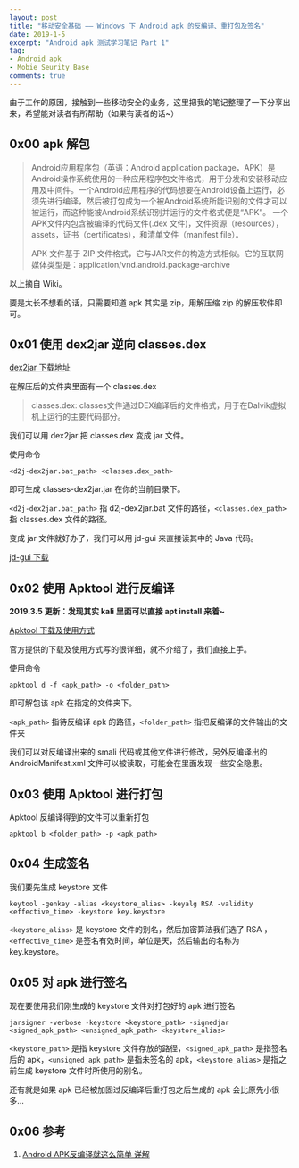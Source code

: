 ```yaml
---
layout: post
title: "移动安全基础 —— Windows 下 Android apk 的反编译、重打包及签名"
date: 2019-1-5
excerpt: "Android apk 测试学习笔记 Part 1"
tag:
- Android apk
- Mobie Seurity Base
comments: true
---
```



由于工作的原因，接触到一些移动安全的业务，这里把我的笔记整理了一下分享出来，希望能对读者有所帮助（如果有读者的话~）

## 0x00 apk 解包

> Android应用程序包（英语：Android application package，APK）是Android操作系统使用的一种应用程序包文件格式，用于分发和安装移动应用及中间件。一个Android应用程序的代码想要在Android设备上运行，必须先进行编译，然后被打包成为一个被Android系统所能识别的文件才可以被运行，而这种能被Android系统识别并运行的文件格式便是“APK”。 一个APK文件内包含被编译的代码文件(.dex 文件)，文件资源（resources）， assets，证书（certificates），和清单文件（manifest file）。
>
> APK 文件基于 ZIP 文件格式，它与JAR文件的构造方式相似。它的互联网媒体类型是：application/vnd.android.package-archive

以上摘自 Wiki。

要是太长不想看的话，只需要知道 apk 其实是 zip，用解压缩 zip 的解压软件即可。

## 0x01 使用 dex2jar 逆向 classes.dex

[dex2jar 下载地址](https://sourceforge.net/projects/dex2jar/)

在解压后的文件夹里面有一个 classes.dex

> classes.dex: classes文件通过DEX编译后的文件格式，用于在Dalvik虚拟机上运行的主要代码部分。

我们可以用 dex2jar 把 classes.dex 变成 jar 文件。

使用命令

    <d2j-dex2jar.bat_path> <classes.dex_path>

即可生成 classes-dex2jar.jar 在你的当前目录下。

`<d2j-dex2jar.bat_path>` 指 d2j-dex2jar.bat 文件的路径，`<classes.dex_path>` 指 classes.dex 文件的路径。

变成 jar 文件就好办了，我们可以用 jd-gui 来直接读其中的 Java 代码。

[jd-gui 下载](http://jd.benow.ca/)

## 0x02 使用 Apktool 进行反编译

**2019.3.5 更新：发现其实 kali 里面可以直接 apt install 来着~**

[Apktool 下载及使用方式](https://ibotpeaches.github.io/Apktool/install/)

官方提供的下载及使用方式写的很详细，就不介绍了，我们直接上手。

使用命令

    apktool d -f <apk_path> -o <folder_path>

即可解包该 apk 在指定的文件夹下。

`<apk_path>` 指待反编译 apk 的路径，`<folder_path>` 指把反编译的文件输出的文件夹

我们可以对反编译出来的 smali 代码或其他文件进行修改，另外反编译出的 AndroidManifest.xml 文件可以被读取，可能会在里面发现一些安全隐患。

## 0x03 使用 Apktool 进行打包

Apktool 反编译得到的文件可以重新打包

    apktool b <folder_path> -p <apk_path>

## 0x04 生成签名

我们要先生成 keystore 文件

    keytool -genkey -alias <keystore_alias> -keyalg RSA -validity <effective_time> -keystore key.keystore

`<keystore_alias>` 是 keystore 文件的别名，然后加密算法我们选了 RSA ，`<effective_time>` 是签名有效时间，单位是天，然后输出的名称为 key.keystore。  

## 0x05 对 apk 进行签名

现在要使用我们刚生成的 keystore 文件对打包好的 apk 进行签名  

    jarsigner -verbose -keystore <keystore_path> -signedjar <signed_apk_path> <unsigned_apk_path> <keystore_alias>

`<keystore_path>` 是指 keystore 文件存放的路径，`<signed_apk_path>` 是指签名后的 apk，`<unsigned_apk_path>` 是指未签名的 apk，`<keystore_alias>` 是指之前生成 keystore 文件时所使用的别名。

还有就是如果 apk 已经被加固过反编译后重打包之后生成的 apk 会比原先小很多...  

## 0x06 参考

1. [Android APK反编译就这么简单 详解](https://blog.csdn.net/vipzjyno1/article/details/21039349)
